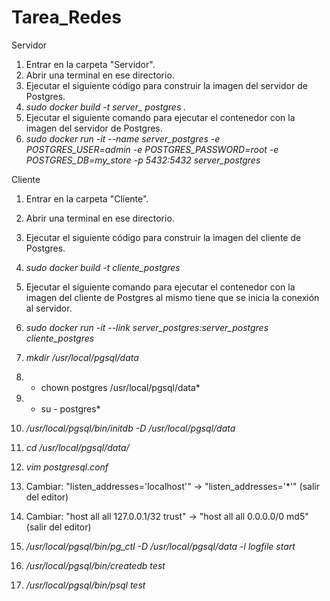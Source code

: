 # Tarea_Redes

Servidor

1. Entrar en la carpeta "Servidor".
2. Abrir una terminal en ese directorio.
3. Ejecutar el siguiente código para construir la imagen del servidor de Postgres.  
4. *sudo docker build -t server_ postgres .*
5. Ejecutar el siguiente comando para ejecutar el contenedor con la imagen del servidor de Postgres.
6. *sudo docker run -it --name server_postgres -e POSTGRES_USER=admin -e POSTGRES_PASSWORD=root -e POSTGRES_DB=my_store -p 5432:5432 server_postgres*

Cliente
1. Entrar en la carpeta "Cliente".
2. Abrir una terminal en ese directorio.
3. Ejecutar el siguiente código para construir la imagen del cliente de Postgres.
4. *sudo docker build -t cliente_postgres*
5. Ejecutar el siguiente comando para ejecutar el contenedor con la imagen del cliente de Postgres al mismo tiene que se inicia la conexión al servidor.
6. *sudo docker run -it --link server_postgres:server_postgres cliente_postgres*



1. *mkdir /usr/local/pgsql/data*
2. *   chown postgres /usr/local/pgsql/data*
3. *   su - postgres*
4. */usr/local/pgsql/bin/initdb -D /usr/local/pgsql/data*
5. *cd /usr/local/pgsql/data/*
6. *vim postgresql.conf*
7. Cambiar: "listen_addresses='localhost'" -> "listen_addresses='*'" (salir del editor)
8. Cambiar: "host all  all    127.0.0.1/32  trust" -> "host all  all    0.0.0.0/0  md5" (salir del editor)
6. */usr/local/pgsql/bin/pg_ctl -D /usr/local/pgsql/data -l logfile start*
7. */usr/local/pgsql/bin/createdb test*
8. */usr/local/pgsql/bin/psql test*

